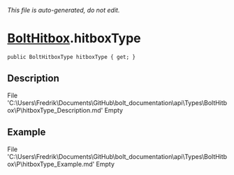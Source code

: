 *This file is auto-generated, do not edit.*

# [BoltHitbox](Types/BoltHitbox.md).hitboxType
`public BoltHitboxType hitboxType { get; }`
## Description
File 'C:\Users\Fredrik\Documents\GitHub\bolt_documentation\api\Types\BoltHitbox\P\hitboxType_Description.md' Empty
## Example
File 'C:\Users\Fredrik\Documents\GitHub\bolt_documentation\api\Types\BoltHitbox\P\hitboxType_Example.md' Empty

